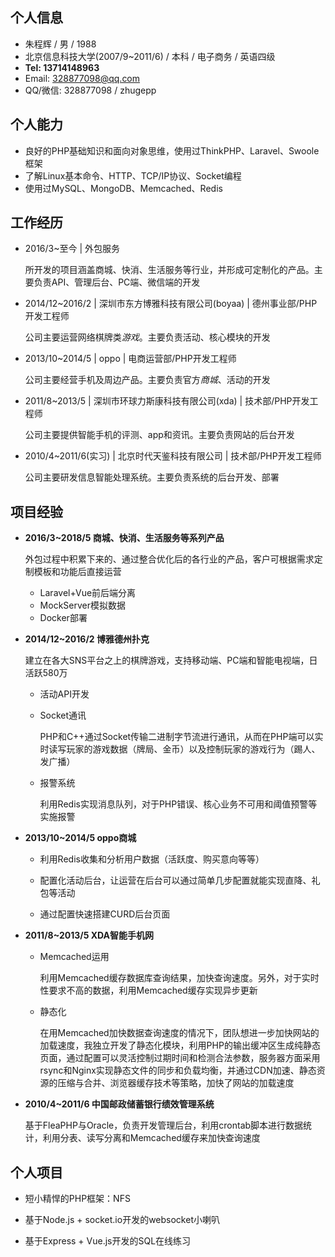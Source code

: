 ## 个人信息

- 朱程辉 / 男 / 1988
- 北京信息科技大学(2007/9~2011/6) / 本科 / 电子商务 / 英语四级
- **Tel: 13714148963**
- Email: 328877098@qq.com
- QQ/微信: 328877098 / zhugepp

## 个人能力

- 良好的PHP基础知识和面向对象思维，使用过ThinkPHP、Laravel、Swoole框架
- 了解Linux基本命令、HTTP、TCP/IP协议、Socket编程
- 使用过MySQL、MongoDB、Memcached、Redis

## 工作经历

- 2016/3~至今 | 外包服务

	所开发的项目涵盖商城、快消、生活服务等行业，并形成可定制化的产品。主要负责API、管理后台、PC端、微信端的开发

- 2014/12~2016/2 | 深圳市东方博雅科技有限公司(boyaa) | 德州事业部/PHP开发工程师

	公司主要运营网络棋牌类*游戏*。主要负责活动、核心模块的开发

- 2013/10~2014/5 | oppo | 电商运营部/PHP开发工程师

	公司主要经营手机及周边产品。主要负责官方*商城*、活动的开发

- 2011/8~2013/5 | 深圳市环球力斯康科技有限公司(xda) | 技术部/PHP开发工程师

	公司主要提供智能手机的评测、app和资讯。主要负责网站的后台开发

- 2010/4~2011/6(实习) | 北京时代天鉴科技有限公司  | 技术部/PHP开发工程师

	公司主要研发信息智能处理系统。主要负责系统的后台开发、部署

## 项目经验

- **2016/3~2018/5 商城、快消、生活服务等系列产品**

	外包过程中积累下来的、通过整合优化后的各行业的产品，客户可根据需求定制模板和功能后直接运营
	
	- Laravel+Vue前后端分离
	- MockServer模拟数据
	- Docker部署


- **2014/12~2016/2 博雅德州扑克**

	建立在各大SNS平台之上的棋牌游戏，支持移动端、PC端和智能电视端，日活跃580万

	- 活动API开发

	- Socket通讯

		PHP和C++通过Socket传输二进制字节流进行通讯，从而在PHP端可以实时读写玩家的游戏数据（牌局、金币）以及控制玩家的游戏行为（踢人、发广播）

	- 报警系统

		利用Redis实现消息队列，对于PHP错误、核心业务不可用和阈值预警等实施报警

- **2013/10~2014/5 oppo商城**

	- 利用Redis收集和分析用户数据（活跃度、购买意向等等）
	
	- 配置化活动后台，让运营在后台可以通过简单几步配置就能实现直降、礼包等活动

	- 通过配置快速搭建CURD后台页面

- **2011/8~2013/5 XDA智能手机网**

	- Memcached运用

		利用Memcached缓存数据库查询结果，加快查询速度。另外，对于实时性要求不高的数据，利用Memcached缓存实现异步更新

	- 静态化

		在用Memcached加快数据查询速度的情况下，团队想进一步加快网站的加载速度，我独立开发了静态化模块，利用PHP的输出缓冲区生成纯静态页面，通过配置可以灵活控制过期时间和检测合法参数，服务器方面采用rsync和Nginx实现静态文件的同步和负载均衡，并通过CDN加速、静态资源的压缩与合并、浏览器缓存技术等策略，加快了网站的加载速度

- **2010/4~2011/6 中国邮政储蓄银行绩效管理系统**

	基于FleaPHP与Oracle，负责开发管理后台，利用crontab脚本进行数据统计，利用分表、读写分离和Memcached缓存来加快查询速度

## 个人项目

- 短小精悍的PHP框架：NFS

- 基于Node.js + socket.io开发的websocket小喇叭

- 基于Express + Vue.js开发的SQL在线练习